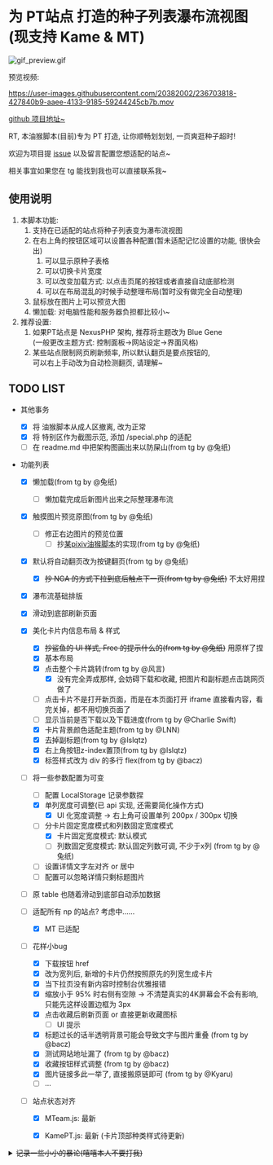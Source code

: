 # 为 PT站点 打造的种子列表瀑布流视图 (现支持 Kame & MT)

![gif_preview.gif](https://github.com/KesaubeEire/PT_TorrentList_Masonry/blob/main/preview/gif_preview.gif?raw=true)

预览视频:  

https://user-images.githubusercontent.com/20382002/236703818-427840b9-aaee-4133-9185-59244245cb7b.mov

<!-- https://raw.githubusercontent.com/KesaubeEire/PT_TorrentList_Masonry/main/preview/_input.mov -->
<!-- https://github.com/KesaubeEire/PT_TorrentList_Masonry/blob/main/preview/_input.mov?raw=true -->

[github 项目地址~](https://github.com/KesaubeEire/PT_TorrentList_Masonry)

RT, 本油猴脚本(目前)专为 PT 打造, 让你顺畅划划划, 一页爽逛种子超时!

欢迎为项目提 [issue](https://github.com/KesaubeEire/PT_TorrentList_Masonry/issues) 以及留言配置您想适配的站点~  

相关事宜如果您在 tg 能找到我也可以直接联系我~

<!-- ![gif_preview.gif](./preview/gif_preview.gif) -->

## 使用说明

1. 本脚本功能:
   1. 支持在已适配的站点将种子列表变为瀑布流视图  
   1. 在右上角的按钮区域可以设置各种配置(暂未适配记忆设置的功能, 很快会出)  
      1. 可以显示原种子表格
      1. 可以切换卡片宽度
      1. 可以改变加载方式: 以点击页尾的按钮或者直接自动底部检测
      1. 可以在布局混乱的时候手动整理布局(暂时没有做完全自动整理)
   1. 鼠标放在图片上可以预览大图
   1. 懒加载: 对电脑性能和服务器负担都比较小~
2. 推荐设置:
   1. 如果PT站点是 NexusPHP 架构, 推荐将主题改为 Blue Gene  
      (一般更改主题方式: 控制面板->网站设定->界面风格)
   1. 某些站点限制网页刷新频率, 所以默认翻页是要点按钮的,   
      可以右上手动改为自动检测翻页, 请理解~
## TODO LIST

- 其他事务
  - [x] 将 油猴脚本从成人区撤离, 改为正常
  - [x] 将 特别区作为截图示范, 添加 /special.php 的适配
  - [ ] 在 readme.md 中把架构图画出来以防屎山(from tg by @兔纸)
- 功能列表

  - [x] 懒加载(from tg by @兔纸)
      - [ ] 懒加载完成后新图片出来之际整理瀑布流
  - [x] 触摸图片预览原图(from tg by @兔纸)
      - [ ] 修正右边图片的预览位置
         - [ ] 抄[某pixiv油猴脚本](https://github.com/Ocrosoft/PixivPreviewer)的实现(from tg by @兔纸)
  - [x] 默认将自动翻页改为按键翻页(from tg by @兔纸)
      - [x] <s>抄 NGA 的方式下拉到底后触点下一页(from tg by @兔纸)</s> 不太好用捏
  - [x] 瀑布流基础排版
  - [x] 滑动到底部刷新页面
  - [x] 美化卡片内信息布局 & 样式

      - [x] <s>抄鲨鱼的 UI 样式, Free 的提示什么的(from tg by @兔纸)</s> 用原样了捏
      - [x] 基本布局
      - [x] 点击整个卡片跳转(from tg by @风言)
         - [x] 没有完全弄成那样, 会妨碍下载和收藏, 把图片和副标题点击跳网页做了
      - [ ] 点击卡片不是打开新页面，而是在本页面打开 iframe 直接看内容，看完关掉，都不用切换页面了
      - [ ] 显示当前是否下载以及下载进度(from tg by @Charlie Swift)
      - [x] 卡片背景颜色适配主题(from tg by @LNN)
      - [x] 去掉副标题(from tg by @lslqtz)
      - [x] 右上角按钮z-index置顶(from tg by @lslqtz)
      - [x] 标签样式改为 div 的多行 flex(from tg by @bacz)

  - [ ] 将一些参数配置为可变
      - [ ] 配置 LocalStorage 记录参数捏
      - [x] 单列宽度可调整(已 api 实现, 还需要简化操作方式)
         - [x] UI 化宽度调整 -> 右上角可设置单列 200px / 300px 切换
      - [ ] 分卡片固定宽度模式和列数固定宽度模式
         - [x] 卡片固定宽度模式: 默认模式
         - [ ] 列数固定宽度模式: 默认固定列数可调, 不少于x列 (from tg by @兔纸)
      - [ ] 设置详情文字左对齐 or 居中
      - [ ] 配置可以忽略详情只剩标题图片

  - [ ] 原 table 也随着滑动到底部自动添加数据
  - [ ] 适配所有 np 的站点? 考虑中......
      - [x] MT 已适配

  - [ ] 花样小bug

      - [x] 下载按钮 href
      - [x] 改为宽列后, 新增的卡片仍然按照原先的列宽生成卡片
      - [x] 当下拉页没有新内容时控制台优雅报错 
      - [x] 缩放小于 95% 时右侧有空隙 -> 不清楚真实的4K屏幕会不会有影响, 只能先这样设置边框为 3px
      - [x] 点击收藏后刷新页面 or 直接更新收藏图标
         - [ ] UI 提示
      - [x] 标题过长的话半透明背景可能会导致文字与图片重叠 (from tg by @bacz)
      - [x] 测试网站地址漏了 (from tg by @bacz)
      - [x] 收藏按钮样式调整 (from tg by @bacz)
      - [x] 图片链接多此一举了, 直接搬原链即可 (from tg by @Kyaru)
      - [ ] ...

  - [ ] 站点状态对齐
      - [x] MTeam.js: 最新
      - [x] KamePT.js: 最新 (卡片顶部种类样式待更新)
      

<details>
    <summary><s>记录一些小小的暴论(嘻嘻本人不要打我)</s></summary>
    <p>1. 违反用户直觉的都是垃圾程序 by兔纸(2023/05/08 18:39)</p>
</details>